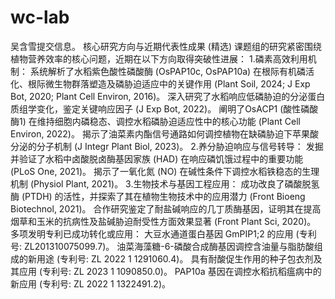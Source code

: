 # wc-lab
吴含雪提交信息。
核心研究方向与近期代表性成果 (精选)
课题组的研究紧密围绕植物营养效率的核心问题，近期在以下方向取得突破性进展：
1.磷素高效利用机制：
系统解析了水稻紫色酸性磷酸酶 (OsPAP10c, OsPAP10a) 在根际有机磷活化、根际微生物群落塑造及磷胁迫适应中的关键作用 (Plant Soil, 2024; J Exp Bot, 2020; Plant Cell Environ, 2016)。
深入研究了水稻响应低磷胁迫的分泌蛋白质组学变化，鉴定关键响应因子 (J Exp Bot, 2022)。
阐明了OsACP1 (酸性磷酸酶1) 在维持细胞内磷稳态、调控水稻磷胁迫适应性中的核心功能 (Plant Cell Environ, 2022)。
揭示了油菜素内酯信号通路如何调控植物在缺磷胁迫下苹果酸分泌的分子机制 (J Integr Plant Biol, 2023)。
2.养分胁迫响应与信号转导：
发掘并验证了水稻中卤酸脱卤酶基因家族 (HAD) 在响应磷饥饿过程中的重要功能 (PLoS One, 2021)。
揭示了一氧化氮 (NO) 在碱性条件下调控水稻铁稳态的生理机制 (Physiol Plant, 2021)。
3.生物技术与基因工程应用：
成功改良了磷酸脱氢酶 (PTDH) 的活性，并探索了其在植物生物技术中的应用潜力 (Front Bioeng Biotechnol, 2021)。
合作研究鉴定了耐盐碱响应的几丁质酶基因，证明其在提高烟草和玉米的抗病性及盐碱胁迫耐受性方面效果显著 (Front Plant Sci, 2020)。
多项发明专利已成功转化或应用：
大豆水通道蛋白基因 GmPIP1;2 的应用 (专利号: ZL201310075099.7)。
油菜海藻糖-6-磷酸合成酶基因调控含油量与脂肪酸组成的新用途 (专利号: ZL 2022 1 1291060.4)。
具有耐酸促生作用的种子包衣剂及其应用 (专利号: ZL 2023 1 1090850.0)。
PAP10a 基因在调控水稻抗稻瘟病中的新应用 (专利号: ZL 2022 1 1322491.2)。

